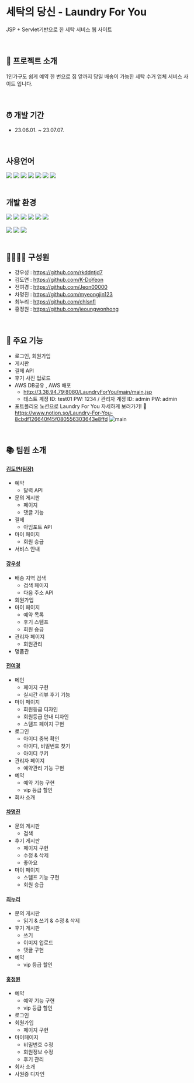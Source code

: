 # 세탁의 당신 - Laundry For You

JSP + Servlet기반으로 한 세탁 서비스 웹 사이트

<br>

## 👔 프로젝트 소개

1인가구도 쉽게 예약 한 번으로 집 앞까지 당일 배송이 가능한 세탁 수거 업체 서비스 사이트 입니다.

<br>

## ⏰ 개발 기간

- 23.06.01. ~ 23.07.07.

<br>

## 사용언어

<div>
<img src="https://img.shields.io/badge/html5-E34F26?style=for-the-badge&logo=html5&logoColor=white">
<img src="https://img.shields.io/badge/css-1572B6?style=for-the-badge&logo=css3&logoColor=white">
<img src="https://img.shields.io/badge/javascript-F7DF1E?style=for-the-badge&logo=javascript&logoColor=black">
<img src="https://img.shields.io/badge/jsp-F9A03C?style=for-the-badge&logo=jsp3&logoColor=white">
<img src="https://img.shields.io/badge/jquery-0769AD?style=for-the-badge&logo=jquery&logoColor=white">
<img src="https://img.shields.io/badge/java-007396?style=for-the-badge&logo=java&logoColor=white">
<img src="https://img.shields.io/badge/bootstrap5-7952B3?style=for-the-badge&logo=bootstrap&logoColor=white">
</div>

<br>

## 개발 환경

<div>
<img src="https://img.shields.io/badge/windows-0078D6?style=for-the-badge&logo=windows&logoColor=white">
<img src="https://img.shields.io/badge/java11-D0072A?style=for-the-badge&logo=java&logoColor=white">
<img src="https://img.shields.io/badge/jdk11-F15B2A?style=for-the-badge&logo=jdks&logoColor=white">
<img src="https://img.shields.io/badge/eclipse2023.03-2C2255?style=for-the-badge&logo=eclipse&logoColor=white">
<img src="https://img.shields.io/badge/apachetomcat9.0-F8DC75?style=for-the-badge&logo=apachetomcat&logoColor=black">
<img src="https://img.shields.io/badge/mysql8.0.33-4479A1?style=for-the-badge&logo=mysql&logoColor=white">
<br><br>
<img src="https://img.shields.io/badge/aws-FF9900?style=for-the-badge&logo=amazonaws&logoColor=white">
<img src="https://img.shields.io/badge/github-181717?style=for-the-badge&logo=github&logoColor=white">
<img src="https://img.shields.io/badge/Figma-F24E1E?style=for-the-badge&logo=Figma&logoColor=white">
</div>

<br>

## 👩‍👩‍👦‍👦 구성원
- 강우성 : <https://github.com/rkddntjd7>
- 김도연 : <https://github.com/K-DoYeon>
- 전여경 : <https://github.com/Jeon00000>
- 차명진 : <https://github.com/myeongjin123>
- 최누리 : <https://github.com/chlsnfl>
- 홍정원 : <https://github.com/jeoungwonhong>

<br>

## 📌 주요 기능
- 로그인, 회원가입
- 게시판
- 결제 API
- 후기 사진 업로드
- AWS DB공유 , AWS 배포
  - <http://3.38.94.79:8080/LaundryForYou/main/main.jsp>
  - 테스트 계정 ID: test01 PW: 1234 / 관리자 계정 ID: admin PW: admin
- 포트폴리오 <notion>
노션으로 Laundry For You 자세하게 보러가기! 
🚩 https://www.notion.so/Laundry-For-You-8cbdf126640f45f080556303643e8ffd
![main](https://github.com/K-DoYeon/LaundryForYou/assets/124326065/246f5de4-79ea-4a23-8c86-b6ae4b8af8c9)


<br>

## 📚 팀원 소개
#### [김도연(팀장)](https://github.com/K-DoYeon)
+ 예약
  + 달력 API
+ 문의 게시판
  + 페이지
  + 댓글 기능
+ 결제
  + 아임포트 API
+ 마이 페이지
  + 회원 승급
+ 서비스 안내

#### [강우성](https://github.com/rkddntjd7)
+ 배송 지역 검색
  + 검색 페이지
  + 다음 주소 API
+ 회원가입
+ 마이 페이지
  + 예약 목록
  + 후기 스템프
  + 회원 승급
+ 관리자 페이지
  + 회원관리
+ 명품관

#### [전여경](https://github.com/Jeon00000)
+ 메인
  + 페이지 구현
  + 실시간 리뷰 후기 기능
+ 마이 페이지
  + 회원등급 디자인
  + 회원등급 안내 디자인
  + 스템프 페이지 구현
+ 로그인
  + 아이디 중복 확인
  + 아이디, 비밀번호 찾기
  + 아이디 쿠키
+ 관리자 페이지
  + 예약관리 기능 구현
+ 예약
  + 예약 기능 구현
  + vip 등급 할인
+ 회사 소개

#### [차명진](https://github.com/myeongjin123)
+ 문의 게시판
  + 검색
+ 후기 게시판
  + 페이지 구현
  + 수정 & 삭제
  + 좋아요
+ 마이 페이지
  + 스템프 기능 구현
  + 회원 승급

#### [최누리](https://github.com/chlsnfl)
+ 문의 게시판
  + 읽기 & 쓰기 & 수정 & 삭제
+ 후기 게시판
  + 쓰기
  + 이미지 업로드
  + 댓글 구현
+ 예약
  + vip 등급 할인

#### [홍정원](https://github.com/jeoungwonhong)
+ 예약
  + 예약 기능 구현
  + vip 등급 할인
+ 로그인
+ 회원가입
  + 페이지 구현
+ 마이페이지
  + 비밀번호 수정
  + 회원정보 수정
  + 후기 관리
+ 회사 소개
+ 사원증 디자인


